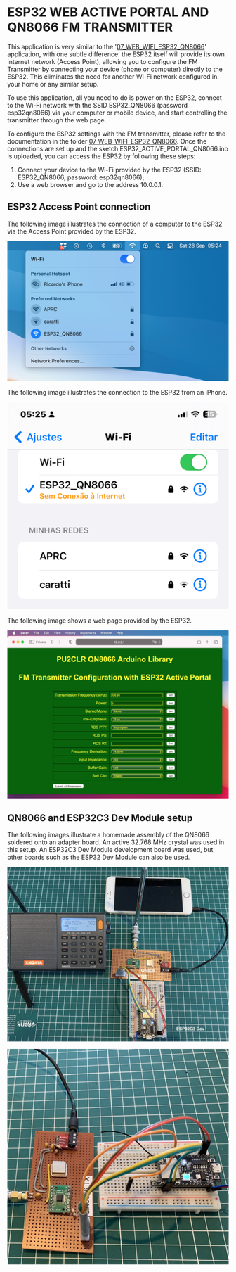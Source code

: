# ESP32 WEB ACTIVE PORTAL AND QN8066 FM TRANSMITTER

This application is very similar to the '[07_WEB_WIFI_ESP32_QN8066](https://github.com/pu2clr/QN8066/tree/main/examples/07_WEB_WIFI_ESP32_QN8066)' application, with one subtle difference: the ESP32 itself will provide its own internet network (Access Point), allowing you to configure the FM Transmitter by connecting your device (phone or computer) directly to the ESP32. This eliminates the need for another Wi-Fi network configured in your home or any similar setup.

To use this application, all you need to do is power on the ESP32, connect to the Wi-Fi network with the SSID ESP32_QN8066 (password esp32qn8066) via your computer or mobile device, and start controlling the transmitter through the web page.


To configure the ESP32 settings with the FM transmitter, please refer to the documentation in the folder [07_WEB_WIFI_ESP32_QN8066](https://github.com/pu2clr/QN8066/tree/main/examples/07_WEB_WIFI_ESP32_QN8066). Once the connections are set up and the sketch  ESP32_ACTIVE_PORTAL_QN8066.ino is uploaded, you can access the ESP32 by following these steps: 

1.  Connect your device to the Wi-Fi provided by the ESP32 (SSID: ESP32_QN8066, password: esp32qn8066); 
2.  Use a web browser and go to the address 10.0.0.1.



## ESP32 Access Point connection


The following image illustrates the connection of a computer to the ESP32 via the Access Point provided by the ESP32.

![ESP32 Access Point connection 01](./ESP32_ACCESS_POINT_01.PNG)

The following image illustrates the connection to the ESP32 from an iPhone.

![ESP32 Access Point connection 02](./ESP32_ACCESS_POINT_02.PNG)

The following image shows a web page provided by the ESP32.

![ESP32 Access Point connection 03](./ESP32_ACCESS_POINT_03.PNG)


## QN8066 and ESP32C3 Dev Module setup


The following images illustrate a homemade assembly of the QN8066 soldered onto an adapter board. An active 32.768 MHz crystal was used in this setup. An ESP32C3 Dev Module development board was used, but other boards such as the ESP32 Dev Module can also be used.


![QN8066 and ESP32C3 Dev Module setup 01](./ESP32_ACCESS_POINT_04.jpg)


![QN8066 and ESP32C3 Dev Module setup 02](./ESP32_ACCESS_POINT_05.jpg)




